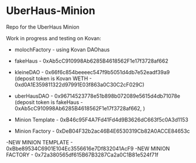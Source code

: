 # UberHaus-Minion
Repo for the UberHaus Minion

Work in progress and testing on Kovan:

- molochFactory - using Kovan DAOhaus

- fakeHaus - 0xAb5cC910998Ab6285B4618562F1e17f3728af662
- kleineDAO - 0x66f6c854beeeec547f9b5051d4db7e52eadf39a9 (deposit token is Kovan WETH - 0xd0A1E359811322d97991E03f863a0C30C2cF029C)
- uberHausDAO - 0x96714523778e51b898b072089e5615d4db71078e (deposit token is fakeHaus - 0xAb5cC910998Ab6285B4618562F1e17f3728af662, )

- Minion Template - 0xB46c95F4A7Fd41Fd4d9B3626dC663f5c0A3d1153
- Minion Factory - 0xDeB04F32b2ac46B4E6530319Cb82A0ACCE84653c

-NEW MINION TEMPLATE - 0xBbe89534C6901E104Ec3556616e7Df832041AcF9
-NEW MINION FACTORY - 0x72a380565df615B67B3287Ca2a0C1B81e524f71f


